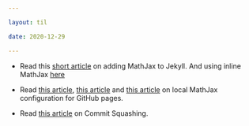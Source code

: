 ```yaml
---

layout: til

date: 2020-12-29

---
```


-	Read this [short article](http://webdocs.cs.ualberta.ca/~zichen2/blog/coding/setup/2019/02/17/how-to-add-mathjax-support-to-jekyll.html) on adding MathJax to Jekyll. And using inline MathJax [here](https://tex.stackexchange.com/questions/27633/mathjax-inline-mode-not-rendering)

- Read [this article](http://sgeos.github.io/github/jekyll/2016/08/21/adding_mathjax_to_a_jekyll_github_pages_blog.html), [this article](https://alan97.github.io/random/mathjax/) and [this article](https://vincenttam.github.io/blog/2014/11/09/mathjax-local-configuration-file/) on local MathJax configuration for GitHub pages.

- Read [this article](https://www.internalpointers.com/post/squash-commits-into-one-git) on Commit Squashing.
